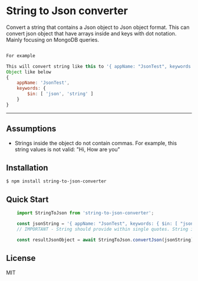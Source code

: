 String to Json converter
==============

Convert a string that contains a Json object to Json object format. This can convert json object that have arrays inside and keys with dot notation. Mainly focusing on MongoDB queries.
```js

For example

This will convert string like this to '{ appName: "JsonTest", keywords: { $in: [ "json", "string" ] } }'
Object like below
{
    appName: 'JsonTest',
    keywords: {
        $in: [ 'json', 'string' ]
    }
}

```

-------------


## Assumptions
* Strings inside the object do not contain commas. For example, this string values is not valid: "Hi, How are you"

## Installation
    $ npm install string-to-json-converter

## Quick Start

```js
    import StringToJson from 'string-to-json-converter';

    const jsonString = '{ appName: "JsonTest", keywords: { $in: [ "json", "string" ] } }';
    // IMPORTANT - String should provide within single quotes. String inside the object should provide within double quotes.

    const resultJsonObject = await StringToJson.convertJson(jsonString);
```
## License
MIT

